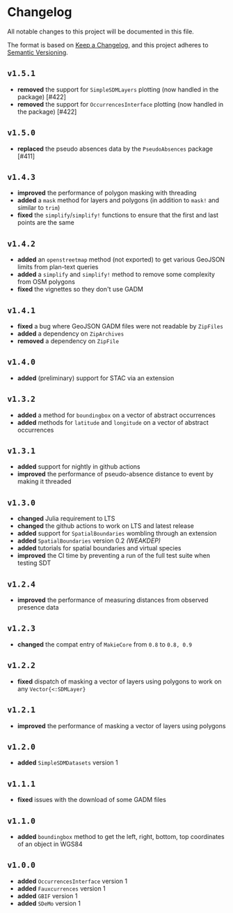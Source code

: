 # Changelog

All notable changes to this project will be documented in this file.

The format is based on [Keep a Changelog](https://keepachangelog.com/en/1.1.0/),
and this project adheres to [Semantic Versioning](https://semver.org/spec/v2.0.0.html).


## `v1.5.1`

- **removed** the support for `SimpleSDMLayers` plotting (now handled in the package) [#422]
- **removed** the support for `OccurrencesInterface` plotting (now handled in the package) [#422]


## `v1.5.0`

- **replaced** the pseudo absences data by the `PseudoAbsences` package [#411]

## `v1.4.3`

- **improved** the performance of polygon masking with threading
- **added** a `mask` method for layers and polygons (in addition to `mask!` and similar to `trim`)
- **fixed** the `simplify`/`simplify!` functions to ensure that the first and last points are the same

## `v1.4.2`

- **added** an `openstreetmap` method (not exported) to get various GeoJSON limits from plan-text queries
- **added** a `simplify` and `simplify!` method to remove some complexity from OSM polygons
- **fixed** the vignettes so they don't use GADM

## `v1.4.1`

- **fixed** a bug where GeoJSON GADM files were not readable by `ZipFiles`
- **added** a dependency on `ZipArchives`
- **removed** a dependency on `ZipFile`

## `v1.4.0`

- **added** (preliminary) support for STAC via an extension

## `v1.3.2`

- **added** a method for `boundingbox` on a vector of abstract occurrences
- **added** methods for `latitude` and `longitude` on a vector of abstract occurrences

## `v1.3.1`

- **added** support for nightly in github actions
- **improved** the performance of pseudo-absence distance to event by making it threaded

## `v1.3.0`

- **changed** Julia requirement to LTS
- **changed** the github actions to work on LTS and latest release
- **added** support for `SpatialBoundaries` wombling through an extension
- **added** `SpatialBoundaries` version 0.2 *(WEAKDEP)*
- **added** tutorials for spatial boundaries and virtual species
- **improved** the CI time by preventing a run of the full test suite when testing SDT

## `v1.2.4`

- **improved** the performance of measuring distances from observed presence data

## `v1.2.3`

- **changed** the compat entry of `MakieCore` from `0.8` to `0.8, 0.9`

## `v1.2.2`

- **fixed** dispatch of masking a vector of layers using polygons to work on any
`Vector{<:SDMLayer}`

## `v1.2.1`

- **improved** the performance of masking a vector of layers using polygons

## `v1.2.0`

- **added** `SimpleSDMDatasets` version 1

## `v1.1.1`

- **fixed** issues with the download of some GADM files

## `v1.1.0`

- **added** `boundingbox` method to get the left, right, bottom, top coordinates of an object in WGS84

## `v1.0.0`

- **added** `OccurrencesInterface` version 1
- **added** `Fauxcurrences` version 1
- **added** `GBIF` version 1
- **added** `SDeMo` version 1
